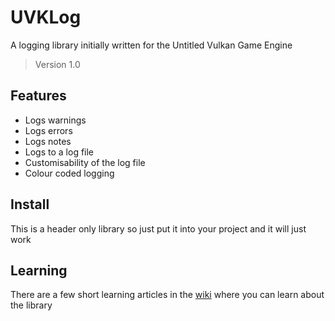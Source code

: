 # UVKLog
A logging library initially written for the Untitled Vulkan Game Engine
> Version 1.0
## Features
- Logs warnings
- Logs errors
- Logs notes
- Logs to a log file
- Customisability of the log file
- Colour coded logging
## Install
This is a header only library so just put it into your project and it will just work
## Learning 
There are a few short learning articles in the [wiki](https://github.com/MadLadSquad/UVKLog/wiki) where you can learn about the library
